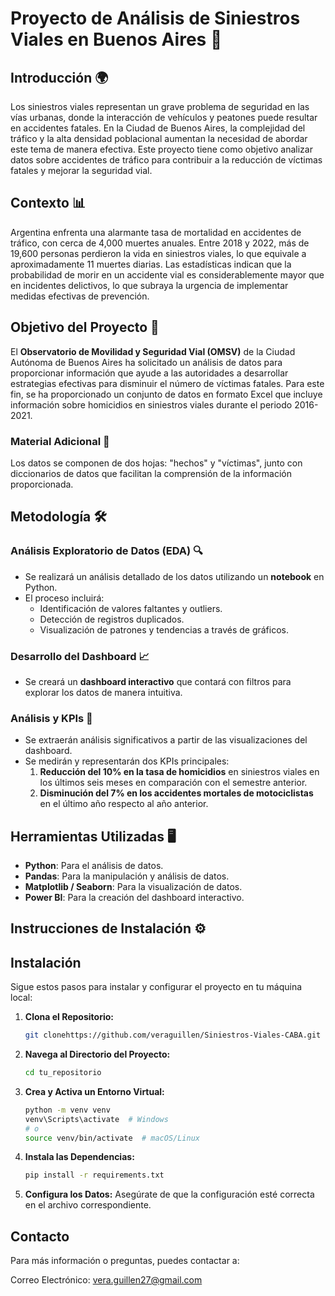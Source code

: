 # Proyecto de Análisis de Siniestros Viales en Buenos Aires 🚦

## Introducción 🌍

Los siniestros viales representan un grave problema de seguridad en las vías urbanas, donde la interacción de vehículos y peatones puede resultar en accidentes fatales. En la Ciudad de Buenos Aires, la complejidad del tráfico y la alta densidad poblacional aumentan la necesidad de abordar este tema de manera efectiva. Este proyecto tiene como objetivo analizar datos sobre accidentes de tráfico para contribuir a la reducción de víctimas fatales y mejorar la seguridad vial.

## Contexto 📊

Argentina enfrenta una alarmante tasa de mortalidad en accidentes de tráfico, con cerca de 4,000 muertes anuales. Entre 2018 y 2022, más de 19,600 personas perdieron la vida en siniestros viales, lo que equivale a aproximadamente 11 muertes diarias. Las estadísticas indican que la probabilidad de morir en un accidente vial es considerablemente mayor que en incidentes delictivos, lo que subraya la urgencia de implementar medidas efectivas de prevención.

## Objetivo del Proyecto 🎯

El **Observatorio de Movilidad y Seguridad Vial (OMSV)** de la Ciudad Autónoma de Buenos Aires ha solicitado un análisis de datos para proporcionar información que ayude a las autoridades a desarrollar estrategias efectivas para disminuir el número de víctimas fatales. Para este fin, se ha proporcionado un conjunto de datos en formato Excel que incluye información sobre homicidios en siniestros viales durante el periodo 2016-2021.

### Material Adicional 📁

Los datos se componen de dos hojas: "hechos" y "víctimas", junto con diccionarios de datos que facilitan la comprensión de la información proporcionada.

## Metodología 🛠️

### Análisis Exploratorio de Datos (EDA) 🔍

- Se realizará un análisis detallado de los datos utilizando un **notebook** en Python.
- El proceso incluirá:
  - Identificación de valores faltantes y outliers.
  - Detección de registros duplicados.
  - Visualización de patrones y tendencias a través de gráficos.
  

### Desarrollo del Dashboard 📈

- Se creará un **dashboard interactivo** que contará con filtros para explorar los datos de manera intuitiva.


### Análisis y KPIs 📏

- Se extraerán análisis significativos a partir de las visualizaciones del dashboard.
- Se medirán y representarán dos KPIs principales:
  1. **Reducción del 10% en la tasa de homicidios** en siniestros viales en los últimos seis meses en comparación con el semestre anterior.
  2. **Disminución del 7% en los accidentes mortales de motociclistas** en el último año respecto al año anterior.


## Herramientas Utilizadas 🖥️

- **Python**: Para el análisis de datos.
- **Pandas**: Para la manipulación y análisis de datos.
- **Matplotlib / Seaborn**: Para la visualización de datos.
- **Power BI**: Para la creación del dashboard interactivo.

## Instrucciones de Instalación ⚙️

## Instalación

Sigue estos pasos para instalar y configurar el proyecto en tu máquina local:

1. **Clona el Repositorio:**
    ```bash
    git clonehttps://github.com/veraguillen/Siniestros-Viales-CABA.git
    ```

2. **Navega al Directorio del Proyecto:**
    ```bash
    cd tu_repositorio
    ```

3. **Crea y Activa un Entorno Virtual:**
    ```bash
    python -m venv venv
    venv\Scripts\activate  # Windows
    # o
    source venv/bin/activate  # macOS/Linux
    ```

4. **Instala las Dependencias:**
    ```bash
    pip install -r requirements.txt
    ```

5. **Configura los Datos:** Asegúrate de que la configuración esté correcta en el archivo correspondiente.



## Contacto
Para más información o preguntas, puedes contactar a:

Correo Electrónico: vera.guillen27@gmail.com
